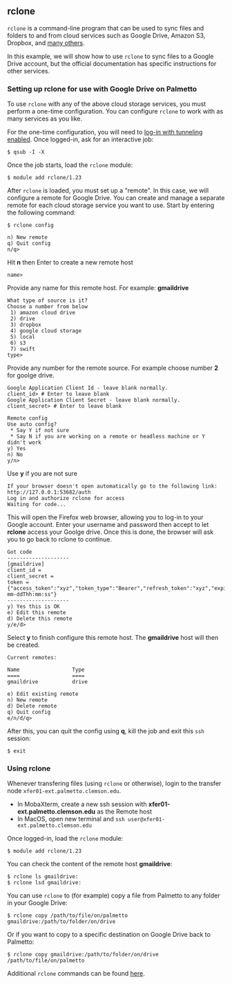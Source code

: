 ## rclone


`rclone` is a command-line program that can be used
to sync files and folders to and from cloud services
such as Google Drive, Amazon S3, Dropbox, and [many others](http://rclone.org/).

In this example,
we will show how to use `rclone` to sync files to a Google Drive account,
but the official documentation has specific instructions for other services.

### Setting up rclone for use with Google Drive on Palmetto

To use `rclone` with any of the above cloud storage services,
you must perform a one-time configuration.
You can configure `rclone` to work with as many services as you like.

For the one-time configuration, you will need to
[log-in with tunneling enabled]({{site.baseurl}}/userguide_howto_run_graphical_applications.html).
Once logged-in, ask for an interactive job:

~~~
$ qsub -I -X
~~~

Once the job starts, load the `rclone` module:

~~~
$ module add rclone/1.23
~~~

After `rclone` is loaded, you must set up a "remote". In this case,
we will configure a remote for Google Drive. You can create and manage a separate
remote for each cloud storage service you want to use.
Start by entering the following command:

~~~
$ rclone config

n) New remote
q) Quit config
n/q>
~~~

Hit **n** then Enter to create a new remote host

```
name>
```

Provide any name for this remote host. For example: **gmaildrive**

```
What type of source is it?
Choose a number from below
 1) amazon cloud drive
 2) drive
 3) dropbox
 4) google cloud storage
 5) local
 6) s3
 7) swift
type>
```

Provide any number for the remote source. For example choose number **2** for goolge drive.

```
Google Application Client Id - leave blank normally.
client_id> # Enter to leave blank
Google Application Client Secret - leave blank normally.
client_secret> # Enter to leave blank

Remote config
Use auto config?
 * Say Y if not sure
 * Say N if you are working on a remote or headless machine or Y didn't work
y) Yes
n) No
y/n>
```

Use **y** if you are not sure

```
If your browser doesn't open automatically go to the following link: http://127.0.0.1:53682/auth
Log in and authorize rclone for access
Waiting for code...
```

This will open the Firefox web browser, allowing you to log-in to your Google account.
Enter your username and password then accept to let **rclone** access your Goolge drive.
Once this is done, the browser will ask you to go back to rclone to continue.

```
Got code
--------------------
[gmaildrive]
client_id =
client_secret =
token = {"access_token":"xyz","token_type":"Bearer","refresh_token":"xyz","expiry":"yyyy-mm-ddThh:mm:ss"}
--------------------
y) Yes this is OK
e) Edit this remote
d) Delete this remote
y/e/d>
```

Select **y** to finish configure this remote host.
The **gmaildrive** host will then be created.

```
Current remotes:

Name                 Type
====                 ====
gmaildrive           drive

e) Edit existing remote
n) New remote
d) Delete remote
q) Quit config
e/n/d/q>
```

After this, you can quit the config using **q**, kill the job and exit this `ssh` session:

~~~
$ exit
~~~

### Using rclone

Whenever transfering files (using `rclone` or otherwise), login to the transfer node `xfer01-ext.palmetto.clemson.edu`.

- In MobaXterm, create a new ssh session with **xfer01-ext.palmetto.clemson.edu** as the Remote host
- In MacOS, open new terminal and `ssh user@xfer01-ext.palmetto.clemson.edu`

Once logged-in, load the `rclone` module:

~~~
$ module add rclone/1.23
~~~

You can check the content of the remote host **gmaildrive**:

```
$ rclone ls gmaildrive:
$ rclone lsd gmaildrive: 
```

You can use `rclone` to (for example) copy a file from Palmetto to any folder in your Google Drive:

~~~
$ rclone copy /path/to/file/on/palmetto gmaildrive:/path/to/folder/on/drive
~~~

Or if you want to copy to a specific destination on Google Drive back to Palmetto:

~~~
$ rclone copy gmaildrive:/path/to/folder/on/drive /path/to/file/on/palmetto
~~~

Additional `rclone` commands can be found [here](http://rclone.org/docs/).

